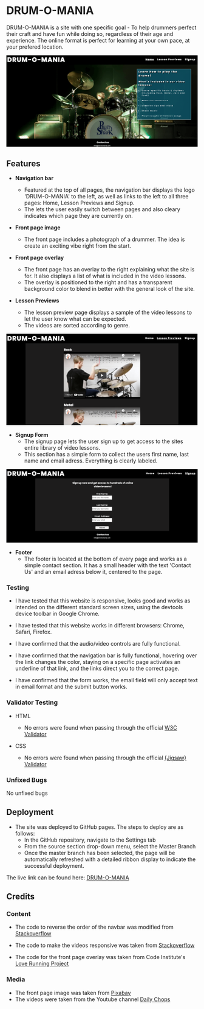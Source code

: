 # DRUM-O-MANIA

DRUM-O-MANIA is a site with one specific goal - To help drummers perfect their craft and have fun while doing so, regardless of their age and experience. The online format is perfect for learning at your own pace, at your prefered location.

![Front page image](media/index.png)

## **Features**

- **Navigation bar**
    - Featured at the top of all pages, the navigation bar displays the logo 'DRUM-O-MANIA' to the left, as well as links to the left to all three pages: Home, Lesson Previews and Signup.
    - The lets the user easily switch between pages and also cleary indicates which page they are currently on.

- **Front page image**
    - The front page includes a photograph of a drummer. The idea is create an exciting vibe right from the start.

- **Front page overlay**
    - The front page has an overlay to the right explaining what the site is for. It also displays a list of what is included in the video lessons.
    - The overlay is positioned to the right and has a transparent background color to blend in better with the general look of the site.

- **Lesson Previews**
    - The lesson preview page displays a sample of the video lessons to let the user know what can be expected.
    - The videos are sorted according to genre.

![Lesson previews](media/previews.png)

- **Signup Form**
    - The signup page lets the user sign up to get access to the sites entire library of video lessons.
    - This section has a simple form to collect the users first name, last name and email adress. Everything is clearly labeled.

![Signup Form](media/signup.png)

- **Footer**
    - The footer is located at the bottom of every page and works as a simple contact section. It has a small header with the text 'Contact Us' and an email adress below it, centered to the page.

### Testing

- I have tested that this website is responsive, looks good and works as intended on the different standard screen sizes, using the devtools device toolbar in Google Chrome.

- I have tested that this website works in different browsers: Chrome, Safari, Firefox.

- I have confirmed that the audio/video controls are fully functional.

- I have confirmed that the navigation bar is fully functional, hovering over the link changes the color, staying on a specific page activates an underline of that link, and the links direct you to the correct page. 

- I have confirmed that the form works, the email field will only accept text in email format and the submit button works.

### Validator Testing
- HTML
    - No errors were found when passing through the official [W3C Validator](https://validator.w3.org/nu/?doc=https%3A%2F%2Fjonathanrange.github.io%2FDrum-o-Mania%2F)

- CSS
    - No errors were found when passing through the official [(Jigsaw) Validator](https://jigsaw.w3.org/css-validator/validator?uri=https%3A%2F%2Fjonathanrange.github.io%2FDrum-o-Mania%2F&profile=css3svg&usermedium=all&warning=1&vextwarning=&lang=sv)

### Unfixed Bugs
No unfixed bugs

## Deployment

- The site was deployed to GitHub pages. The steps to deploy are as follows:
    - In the GitHub repository, navigate to the Settings tab
    - From the source section drop-down menu, select the Master Branch
    - Once the master branch has been selected, the page will be automatically refreshed with a detailed ribbon display to indicate the successful deployment.

The live link can be found here: [DRUM-O-MANIA](https://jonathanrange.github.io/Drum-o-Mania/)

## Credits

### Content
- The code to reverse the order of the navbar was modified from [Stackoverflow](https://stackoverflow.com/questions/35923720/reverse-ul-ordering-using-css-2-1)

- The code to make the videos responsive was taken from [Stackoverflow](https://stackoverflow.com/questions/17838607/making-an-iframe-responsive)

- The code for the front page overlay was taken from Code Institute's [Love Running Project](https://learn.codeinstitute.net/courses/course-v1:CodeInstitute+LR101+2021_T1/courseware/4a07c57382724cfda5834497317f24d5/6fd29d155c3b42248ff57bae32978a4b/?child=first)

### Media
- The front page image was taken from [Pixabay](https://pixabay.com/)
- The videos were taken from the Youtube channel [Daily Chops](https://www.youtube.com/c/DailyChops/videos)